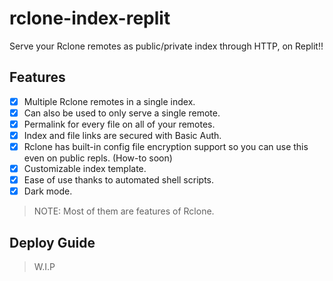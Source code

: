 # rclone-index-replit
Serve your Rclone remotes as public/private index through HTTP, on Replit!!

## Features
- [x] Multiple Rclone remotes in a single index.
- [x] Can also be used to only serve a single remote.
- [x] Permalink for every file on all of your remotes.
- [x] Index and file links are secured with Basic Auth.
- [x] Rclone has built-in config file encryption support so you can use this even on public repls. (How-to soon)
- [x] Customizable index template.
- [x] Ease of use thanks to automated shell scripts.
- [x] Dark mode.

> NOTE: Most of them are features of Rclone.

## Deploy Guide
> W.I.P
